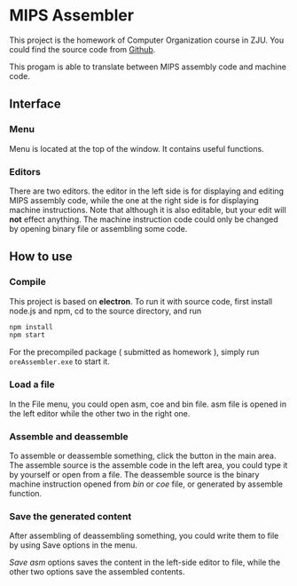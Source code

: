 # MIPS Assembler

This project is the homework of Computer Organization course in ZJU. You could find the source code from
[Github](https://github.com/netaddi/oreAssembler).

This progam is able to translate between MIPS assembly code and machine code.

## Interface

### Menu

Menu is located at the top of the window. It contains useful functions.

### Editors

There are two editors. the editor in the left side is for displaying and editing MIPS assembly code, while the one at the right side is for displaying machine instructions.
Note that although it is also editable, but your edit will **not** effect anything. The machine instruction code could only be changed by opening binary file or assembling some code.

## How to use

### Compile

This project is based on **electron**. To run it with source code, first install node.js and npm, cd to the source directory, and run
```bash
npm install
npm start
```

For the precompiled package ( submitted as homework ), simply run ```oreAssembler.exe``` to start it.

### Load a file

In the File menu, you could open asm, coe and bin file. asm file is opened in the left editor while the other two in the right one.

### Assemble and deassemble

To assemble or deassemble something, click the button in the main area. The assemble source is the assemble code in the left area, you could type it by yourself or open from a file. The deassemble source is the binary machine instruction opened from *bin* or *coe* file, or generated by assemble function.

### Save the generated content

After assembling of deassembling something, you could write them to file by using Save options in the menu.

*Save asm* options saves the content in the left-side editor to file, while the other two options save the assembled contents.
